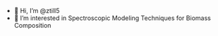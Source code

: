 - 👋 Hi, I’m @ztill5
- 👀 I’m interested in  Spectroscopic Modeling Techniques for Biomass Composition


